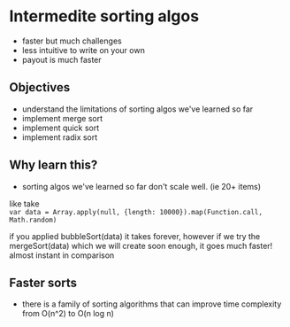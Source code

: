 # Intermedite sorting algos

- faster but much challenges
- less intuitive to write on your own
- payout is much faster

## Objectives

- understand the limitations of sorting algos we've learned so far
- implement merge sort
- implement quick sort
- implement radix sort

## Why learn this?
- sorting algos we've learned so far don't scale well. (ie 20+ items)

like take <br>
`var data = Array.apply(null, {length: 10000}).map(Function.call, Math.random)`

if you applied bubbleSort(data) it takes forever, however if we try the mergeSort(data) which we will create soon enough, it goes much faster! almost instant in comparison

## Faster sorts
- there is a family of sorting algorithms that can improve time complexity from O(n^2) to O(n log n)

